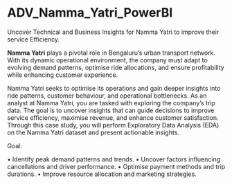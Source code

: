 # ADV_Namma_Yatri_PowerBI
Uncover Technical and Business Insights for Namma Yatri to improve their service Efficiency.

**Namma Yatri** plays a pivotal role in Bengaluru’s urban transport network. With its dynamic operational environment, the company must adapt to evolving demand patterns, optimise ride allocations, and ensure profitability while enhancing customer experience.

Namma Yatri seeks to optimise its operations and gain deeper insights into ride patterns, customer behaviour, and operational bottlenecks. As an analyst at  Namma Yatri, you are tasked with exploring the company’s trip data. The goal is to uncover insights that can guide decisions to improve service efficiency, maximise revenue, and enhance customer satisfaction. Through this case study, you will perform Exploratory Data Analysis (EDA) on the Namma Yatri dataset and present actionable insights.

Goal:

• Identify peak demand patterns and trends.
• Uncover factors influencing cancellations and driver performance.
• Optimise payment methods and trip durations.
• Improve resource allocation and marketing strategies.
